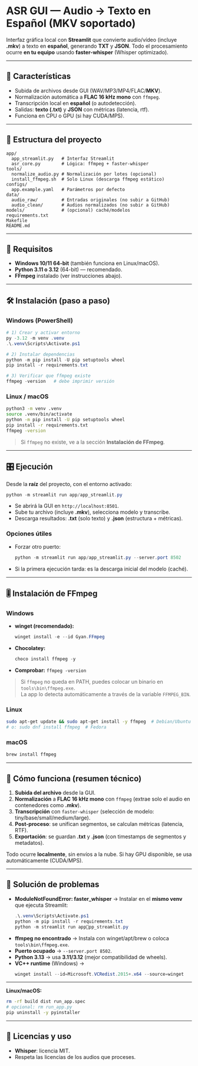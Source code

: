 # ASR GUI — Audio → Texto en Español (MKV soportado)

Interfaz gráfica local con **Streamlit** que convierte audio/vídeo (incluye **.mkv**) a texto en **español**, generando **TXT** y **JSON**. Todo el procesamiento ocurre **en tu equipo** usando **faster-whisper** (Whisper optimizado).

---

## 🚀 Características
- Subida de archivos desde GUI (WAV/MP3/MP4/FLAC/**MKV**).
- Normalización automática a **FLAC 16 kHz mono** con `ffmpeg`.
- Transcripción local en **español** (o autodetección).
- Salidas: **texto (.txt)** y **JSON** con métricas (latencia, rtf).
- Funciona en CPU o GPU (si hay CUDA/MPS).

---

## 📁 Estructura del proyecto
```
app/
  app_streamlit.py   # Interfaz Streamlit
  asr_core.py        # Lógica: ffmpeg + faster-whisper
tools/
  normalize_audio.py # Normalización por lotes (opcional)
  install_ffmpeg.sh  # Solo Linux (descarga ffmpeg estático)
configs/
  app.example.yaml   # Parámetros por defecto
data/
  audio_raw/         # Entradas originales (no subir a GitHub)
  audio_clean/       # Audios normalizados (no subir a GitHub)
models/              # (opcional) caché/modelos
requirements.txt
Makefile
README.md
```

---

## 🧩 Requisitos
- **Windows 10/11 64-bit** (también funciona en Linux/macOS).
- **Python 3.11 o 3.12** (64-bit) — recomendado.
- **FFmpeg** instalado (ver instrucciones abajo).

---

## 🛠️ Instalación (paso a paso)

### Windows (PowerShell)
```powershell
# 1) Crear y activar entorno
py -3.12 -m venv .venv
.\.venv\Scripts\Activate.ps1

# 2) Instalar dependencias
python -m pip install -U pip setuptools wheel
pip install -r requirements.txt

# 3) Verificar que ffmpeg existe
ffmpeg -version   # debe imprimir versión
```

### Linux / macOS
```bash
python3 -m venv .venv
source .venv/bin/activate
python -m pip install -U pip setuptools wheel
pip install -r requirements.txt
ffmpeg -version
```

> Si `ffmpeg` no existe, ve a la sección **Instalación de FFmpeg**.

---

## 🎛️ Ejecución
Desde la **raíz** del proyecto, con el entorno activado:
```powershell
python -m streamlit run app/app_streamlit.py
```
- Se abrirá la GUI en `http://localhost:8501`.
- Sube tu archivo (incluye **.mkv**), selecciona modelo y transcribe.
- Descarga resultados: **.txt** (solo texto) y **.json** (estructura + métricas).

### Opciones útiles
- Forzar otro puerto:
  ```powershell
  python -m streamlit run app/app_streamlit.py --server.port 8502
  ```
- Si la primera ejecución tarda: es la descarga inicial del modelo (caché).

---

## 🎚️ Instalación de FFmpeg

### Windows
- **winget (recomendado):**
  ```powershell
  winget install -e --id Gyan.FFmpeg
  ```
- **Chocolatey:**
  ```powershell
  choco install ffmpeg -y
  ```
- **Comprobar:** `ffmpeg -version`

> Si `ffmpeg` no queda en PATH, puedes colocar un binario en `tools\bin\ffmpeg.exe`.  
> La app lo detecta automáticamente a través de la variable `FFMPEG_BIN`.

### Linux
```bash
sudo apt-get update && sudo apt-get install -y ffmpeg  # Debian/Ubuntu
# o: sudo dnf install ffmpeg  # Fedora
```

### macOS
```bash
brew install ffmpeg
```

---

## 🧠 Cómo funciona (resumen técnico)
1. **Subida del archivo** desde la GUI.
2. **Normalización** a **FLAC 16 kHz mono** con `ffmpeg` (extrae solo el audio en contenedores como **.mkv**).
3. **Transcripción** con `faster-whisper` (selección de modelo: tiny/base/small/medium/large).
4. **Post-proceso**: se unifican segmentos, se calculan métricas (latencia, RTF).
5. **Exportación**: se guardan **.txt** y **.json** (con timestamps de segmentos y metadatos).

Todo ocurre **localmente**, sin envíos a la nube. Si hay GPU disponible, se usa automáticamente (CUDA/MPS).

---

## 🧪 Solución de problemas
- **ModuleNotFoundError: faster_whisper** → Instalar en el **mismo venv** que ejecuta Streamlit:
  ```powershell
  .\.venv\Scripts\Activate.ps1
  python -m pip install -r requirements.txt
  python -m streamlit run apppp_streamlit.py
  ```
- **ffmpeg no encontrado** → Instala con winget/apt/brew o coloca `tools\bin\ffmpeg.exe`.
- **Puerto ocupado** → `--server.port 8502`.
- **Python 3.13** → usa **3.11/3.12** (mejor compatibilidad de wheels).
- **VC++ runtime** (Windows) →
  ```powershell
  winget install --id=Microsoft.VCRedist.2015+.x64 --source=winget
  ```

---

**Linux/macOS:**
```bash
rm -rf build dist run_app.spec
# opcional: rm run_app.py
pip uninstall -y pyinstaller
```

---


## 📜 Licencias y uso
- **Whisper**: licencia MIT.
- Respeta las licencias de los audios que proceses.

